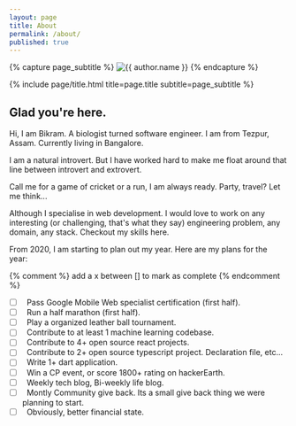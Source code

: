 ```yaml
---
layout: page
title: About
permalink: /about/
published: true
---
```


<div class="page" markdown="1">

{% capture page_subtitle %}
<img
    class="me"
    alt="{{ author.name }}"
    src="{{ site.author.photo | relative_url }}"
    srcset="{{ site.author.photo2x | relative_url }} 2x"
/>
{% endcapture %}

{% include page/title.html title=page.title subtitle=page_subtitle %}

## Glad you're here.

Hi, I am Bikram. A biologist turned software engineer. I am from Tezpur, Assam. Currently living in Bangalore.

I am a natural introvert. But I have worked hard to make me float around that line between introvert and extrovert. 

Call me for a game of cricket or a run, I am always ready. Party, travel? Let me think...


Although I specialise in web development. I would love to work on any interesting (or challenging, that's what they say) engineering problem, any domain, any stack. Checkout my skills here.

From 2020, I am starting to plan out my year. Here are my plans for the year:

{% comment %} add a x  between [] to mark as complete {% endcomment %}

- [ ] &nbsp; Pass Google Mobile Web specialist certification (first half).
- [ ] &nbsp; Run a half marathon (first half).
- [ ] &nbsp; Play a organized leather ball tournament.
- [ ] &nbsp; Contribute to at least 1 machine learning codebase.
- [ ] &nbsp; Contribute to 4+ open source react projects.
- [ ] &nbsp; Contribute to 2+ open source typescript project. Declaration file, etc...
- [ ] &nbsp; Write 1+ dart application.
- [ ] &nbsp; Win a CP event, or score 1800+ rating on hackerEarth.
- [ ] &nbsp; Weekly tech blog, Bi-weekly life blog.
- [ ] &nbsp; Montly Community give back. Its a small give back thing we were planning to start.
- [ ] &nbsp; Obviously, better financial state.

</div>
